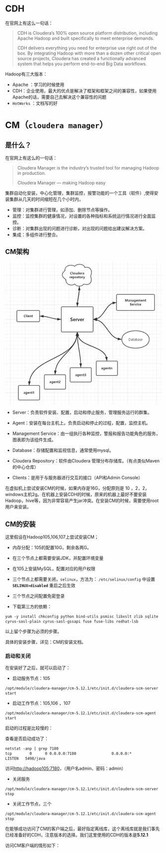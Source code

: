 # CDH

在官网上有这么一句话：

> CDH is Cloudera’s 100% open source platform distribution, including Apache Hadoop and built specifically to meet enterprise demands. 
>
> CDH delivers everything you need for enterprise use right out of the box.  By integrating Hadoop with more than a dozen other critical open source projects, Cloudera has created a functionally advanced system that helps you perform end-to-end Big Data workflows.

Hadoop有三大版本：

* Apache ：学习的时候使用
* CDH：企业使用，最大的优点是解决了框架和框架之间的兼容性，如果使用Apache的话，需要自己去解决这个兼容性的问题
* `HotWorks` ：文档写的好



# CM（`cloudera manager`）

## 是什么？

在官网上有这么的一句话：

> Cloudera Manager is the industry’s trusted tool for managing Hadoop in production.
>
> Cloudera Manager — making Hadoop easy

集群自动化安装，中心化管理，集群监控，报警功能的一个工具（软件）,使得安装集群从几天的时间缩短在几个小时内，

* 管理：对集群进行管理，如添加、删除节点等操作。
* 监控：监控集群的健康情况，对设置的各种指标和系统运行情况进行全面监控。
* 诊断：对集群出现的问题进行诊断，对出现的问题给出建议解决方案。
* 集成：多组件进行整合。

## CM架构

![](img/cm/1.png)

* Server：负责软件安装、配置，启动和停止服务，管理服务运行的群集。

* Agent：安装在每台主机上。负责启动和停止的过程，配置，监控主机。

* Management Service：由一组执行各种监控，警报和报告功能角色的服务，图表即为该组件生成。

* Database：存储配置和监视信息，通常使用mysql。

* Cloudera Repository：软件由Cloudera 管理分布存储库。（有点类似Maven的中心仓库）

* Clients：是用于与服务器进行交互的接口（API和Admin Console）

在虚拟机上尝试安装CM的时候，如果内存是16G，分配原则是 10 ，2，2，windows主机2g。在机器上安装CDH的时候，原来的机器上最好不要安装Hadoop，hive等，因为非常容易产生jar冲突。在安装CM的时候，需要使用root用户来安装。

## CM的安装

这里假设在Hadoop105,106,107上尝试安装CM；

* 内存分配：105的配置10G，剩余各两G。

* 在三个节点上都需要安装JDK，并配置环境变量
* 在105上安装MySQL，配置对应的用户权限
* 三个节点上都需要关闭，`selinux`，方法为： `/etc/selinux/config` 中设置 **`SELINUX=disabled`** 重启之后生效

* 三个节点之间配置免密登录
* 下载第三方的依赖：

~~~shell
yum -y install chkconfig python bind-utils psmisc libxslt zlib sqlite cyrus-sasl-plain cyrus-sasl-gssapi fuse fuse-libs redhat-lsb
~~~

以上留个步骤为必须的步骤。

具体的安装步骤，详见：CM的安装文档。

### 启动和关闭

在安装好了之后，就可以启动了：

* 启动服务节点：105

~~~shell
/opt/module/cloudera-manager/cm-5.12.1/etc/init.d/cloudera-scm-server start
~~~

* 启动工作节点：105,106 ，107

~~~shell
/opt/module/cloudera-manager/cm-5.12.1/etc/init.d/cloudera-scm-agent start
~~~

启动的过程是比较慢的：

查看是否启动成功了：

~~~shell
netstat -anp | grep 7180
tcp        0      0 0.0.0.0:7180                0.0.0.0:*                   LISTEN   5498/java
~~~

访问<http://hadoop105:7180>，（用户名admin、密码：admin）

* 关闭服务

~~~shell
/opt/module/cloudera-manager/cm-5.12.1/etc/init.d/cloudera-scm-server stop
~~~

* 关闭工作节点，三个

~~~shell
/opt/module/cloudera-manager/cm-5.12.1/etc/init.d/cloudera-scm-agent stop
~~~

在能够成功访问了CM的客户端之后，最好指定离线库，这个离线库就是我们事先已经准备好的CDH，注意版本的选择。我们这里使用的CDH的版本是**5.12.1**

访问CM客户端的情形如下：

